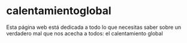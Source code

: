 # calentamientoglobal
Esta página web está dedicada a todo lo que necesitas saber sobre un verdadero mal que nos acecha a todos: el calentamiento global
